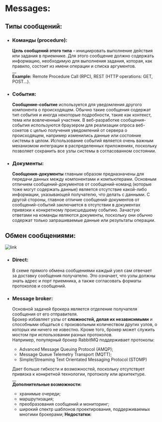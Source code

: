 # Messages:

## Типы сообщений:
  - ### Команды (procedure):
    **Цель сообщений этого типа** – инициировать выполнение действия или задания в 
    приемнике. Для этого сообщение должно содержать информацию, необходимую для 
    выполнения задания, которая, как правило, состоит из имени операции и списка
    аргументов.  
    __   
    **Example:** Remote Procedure Call (RPC), REST (HTTP operations: GET, POST...).
    
  - ### События:
    **Сообщение-событие** используется для уведомления другого компонента о происходящем.
    Обычно такие сообщения содержат тип события и иногда некоторые подробности, такие
    как контекст, тема или вовлеченный участник. В веб-разработке сообщения-события 
    используются браузером для реализации опроса веб-сокетов с целью получения 
    уведомлений от сервера о происходящем, например изменились данные или состояние 
    системы в целом. Использование событий является очень важным механизмом интеграции
    в распределенных приложениях, поскольку позволяет сохранить все узлы системы в 
    согласованном состоянии.
    
  - ### Документы:
    **Сообщения-документы** главным образом предназначены для передачи данных между
    компонентами и компьютерами. Основным отличием сообщений-документов от
    сообщений-команд (которые тоже могут содержать данные) является отсутствие 
    какой-либо информации, указывающей получателю, что делать с данными. С другой
    стороны, главное отличие сообщений-документов от сообщений-событий заключается в
    отсутствии в документах привязки к конкретному происшедшему событию. Зачастую 
    ответами на команды являются документы, поскольку они обычно содержат
    только запрашиваемые данные или результаты операции.
    
## Обмен сообщениями:
  ![link](https://drive.google.com/uc?id=1Tf36gQjVwI5muGK7Z4Cton_cvivhxZj2)

  - ### Direct:
    В схеме прямого обмена сообщениями каждый узел сам отвечает за доставку сообщения
    получателю. Это означает, что узлы должны знать адрес и порт приемника, а также 
    согласовать форматы протоколов и сообщений.
    
  - ### Message broker:
    Основной задачей брокера является отделение получателя сообщения от его 
    отправителя.   
    Брокер избавляет узлы от **сложностей, делая их независимыми** и способными общаться
    с произвольным количеством других узлов, о которых им ничего не известно. Кроме
    того, брокер может служить мостом при использовании разных протоколов.   
    Например, популярный брокер RabbitMQ поддерживает протоколы: 
      - Advanced Message Queuing Protocol (AMQP);
      - Message Queue Telemetry Transport (MQTT);
      - Simple/Streaming Text Orientated Messaging Protocol (STOMP)  
    
    Дает больше гибкости и возможностей, поскольку отсутствует привязка к конкретной
    технологии, протоколу или архитектуре.  
    __   
    **Дополнительные возможности:**
      - хранимые очереди;
      - маршрутизация;
      - преобразования сообщений и мониторинг; 
      - широкий спектр шаблонов проектирования, поддерживаемых многими брокерами;
    **Недостатки:**